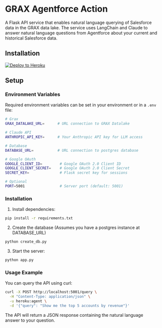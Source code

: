 # GRAX Agentforce Action

A Flask API service that enables natural language querying of Salesforce data in the GRAX data lake.
The service uses LangChain and Claude to answer natural language questions from Agentforce about your current and historical Salesforce data.

## Installation


[![Deploy to Heroku](https://www.herokucdn.com/deploy/button.png)](https://www.heroku.com/deploy/?template=https://github.com/graxlabs/heroku-agentforce-grax/tree/main)

## Setup

### Environment Variables

Required environment variables can be set in your environment or in a `.env` file:

```bash
# Grax
GRAX_DATALAKE_URL=      # URL connection to GRAX Datalake

# Claude API
ANTHROPIC_API_KEY=      # Your Anthropic API key for LLM access

# Database
DATABASE_URL=           # URL connection to postgres database

# Google OAuth
GOOGLE_CLIENT_ID=        # Google OAuth 2.0 Client ID
GOOGLE_CLIENT_SECRET=    # Google OAuth 2.0 Client Secret
SECRET_KEY=              # Flask secret key for sessions

# Optional
PORT=5001                # Server port (default: 5001)

```

### Installation

1. Install dependencies:

```bash
pip install -r requirements.txt
```

2. Create the database
(Assumes you have a postgres instance at DATABASE_URL)
```bash
python create_db.py
```

3. Start the server:

```bash
python app.py
```

### Usage Example

You can query the API using curl:

```bash
curl -X POST http://localhost:5001/query \
  -H "Content-Type: application/json" \
  -u heroku:agent \
  -d '{"query": "Show me the top 5 accounts by revenue"}'
```

The API will return a JSON response containing the natural language answer to your question.